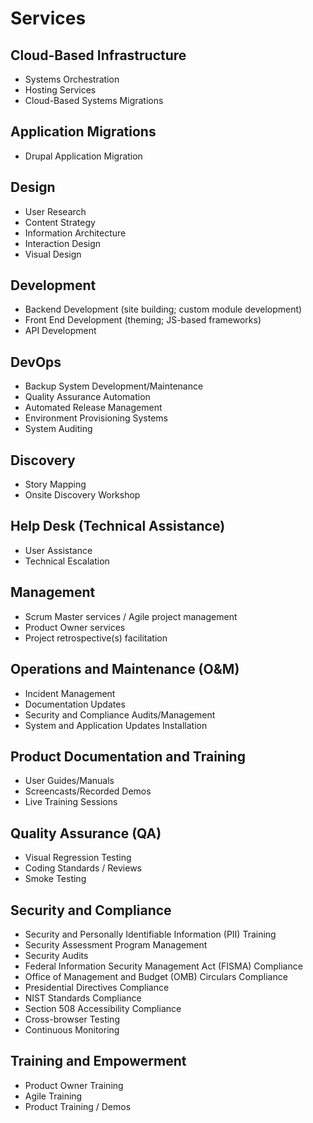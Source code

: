 # Services

## Cloud-Based Infrastructure

*   Systems Orchestration
*   Hosting Services
*   Cloud-Based Systems Migrations

## Application Migrations

*   Drupal Application Migration

## Design

*   User Research
*   Content Strategy
*   Information Architecture
*   Interaction Design
*   Visual Design

## Development

*   Backend Development (site building; custom module development)
*   Front End Development (theming; JS-based frameworks)
*   API Development

## DevOps

*   Backup System Development/Maintenance
*   Quality Assurance Automation
*   Automated Release Management
*   Environment Provisioning Systems
*   System Auditing

## Discovery

*   Story Mapping
*   Onsite Discovery Workshop

## Help Desk (Technical Assistance)

*   User Assistance
*   Technical Escalation

## Management

*   Scrum Master services / Agile project management
*   Product Owner services
*   Project retrospective(s) facilitation

## Operations and Maintenance (O&M)

*   Incident Management
*   Documentation Updates
*   Security and Compliance Audits/Management
*   System and Application Updates Installation

## Product Documentation and Training

*   User Guides/Manuals
*   Screencasts/Recorded Demos
*   Live Training Sessions

## Quality Assurance (QA)

*   Visual Regression Testing
*   Coding Standards / Reviews
*   Smoke Testing

## Security and Compliance

*   Security and Personally Identifiable Information (PII) Training
*   Security Assessment Program Management
*   Security Audits
*   Federal Information Security Management Act (FISMA) Compliance
*   Office of Management and Budget (OMB) Circulars Compliance
*   Presidential Directives Compliance
*   NIST Standards Compliance
*   Section 508 Accessibility Compliance
*   Cross-browser Testing
*   Continuous Monitoring

## Training and Empowerment

*   Product Owner Training
*   Agile Training
*   Product Training / Demos
